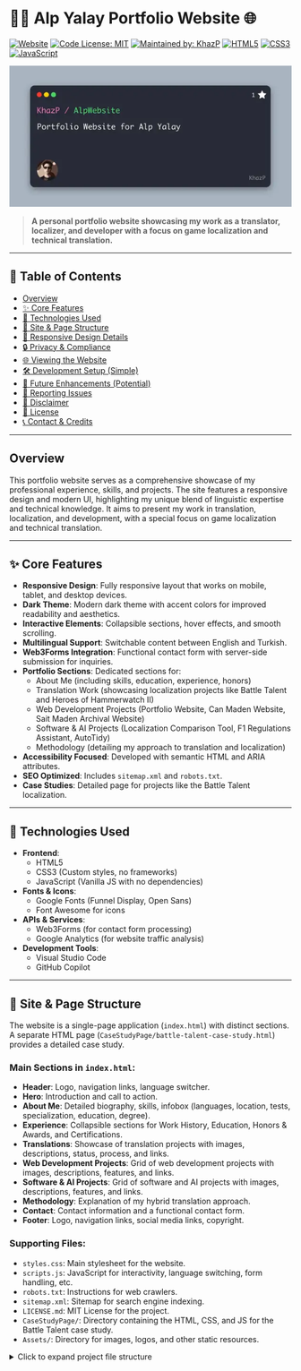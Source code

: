 # 👨‍💻 Alp Yalay Portfolio Website 🌐

[![Website](https://img.shields.io/website?url=https://alpyalay.org&label=alpyalay.org&style=for-the-badge)](https://alpyalay.org)
[![Code License: MIT](https://img.shields.io/badge/Code%20License-MIT-green.svg?style=for-the-badge)](LICENSE.md)
[![Maintained by: KhazP](https://img.shields.io/badge/Maintained%20by-KhazP-blue.svg?style=for-the-badge)](https://github.com/KhazP)
[![HTML5](https://img.shields.io/badge/HTML5-E34F26?style=for-the-badge&logo=html5&logoColor=white)](https://developer.mozilla.org/en-US/docs/Web/Guide/HTML/HTML5)
[![CSS3](https://img.shields.io/badge/CSS3-1572B6?style=for-the-badge&logo=css3&logoColor=white)](https://developer.mozilla.org/en-US/docs/Web/CSS)
[![JavaScript](https://img.shields.io/badge/JavaScript-F7DF1E?style=for-the-badge&logo=javascript&logoColor=black)](https://developer.mozilla.org/en-US/docs/Web/JavaScript)

![Alp Yalay Portfolio Screenshot](./Assets/alp.webp) 
> **A personal portfolio website showcasing my work as a translator, localizer, and developer with a focus on game localization and technical translation.**

---

## 📖 Table of Contents

* [Overview](#overview)
* [✨ Core Features](#-core-features)
* [🚀 Technologies Used](#-technologies-used)
* [📄 Site & Page Structure](#️-site--page-structure)
* [📱 Responsive Design Details](#-responsive-design-details)
* [🔒 Privacy & Compliance](#-privacy--compliance)
* [🌐 Viewing the Website](#-viewing-the-website)
* [🛠️ Development Setup (Simple)](#️-development-setup-simple)
* [🔮 Future Enhancements (Potential)](#-future-enhancements-potential)
* [🤝 Reporting Issues](#-reporting-issues)
* [📜 Disclaimer](#-disclaimer)
* [📄 License](#-license)
* [📞 Contact & Credits](#-contact--credits)

---

## Overview

This portfolio website serves as a comprehensive showcase of my professional experience, skills, and projects. The site features a responsive design and modern UI, highlighting my unique blend of linguistic expertise and technical knowledge. It aims to present my work in translation, localization, and development, with a special focus on game localization and technical translation.

---

## ✨ Core Features

* **Responsive Design**: Fully responsive layout that works on mobile, tablet, and desktop devices.
* **Dark Theme**: Modern dark theme with accent colors for improved readability and aesthetics.
* **Interactive Elements**: Collapsible sections, hover effects, and smooth scrolling.
* **Multilingual Support**: Switchable content between English and Turkish.
* **Web3Forms Integration**: Functional contact form with server-side submission for inquiries.
* **Portfolio Sections**: Dedicated sections for:
    * About Me (including skills, education, experience, honors)
    * Translation Work (showcasing localization projects like Battle Talent and Heroes of Hammerwatch II)
    * Web Development Projects (Portfolio Website, Can Maden Website, Sait Maden Archival Website)
    * Software & AI Projects (Localization Comparison Tool, F1 Regulations Assistant, AutoTidy)
    * Methodology (detailing my approach to translation and localization)
* **Accessibility Focused**: Developed with semantic HTML and ARIA attributes.
* **SEO Optimized**: Includes `sitemap.xml` and `robots.txt`.
* **Case Studies**: Detailed page for projects like the Battle Talent localization.

---

## 🚀 Technologies Used

* **Frontend**:
    * HTML5
    * CSS3 (Custom styles, no frameworks)
    * JavaScript (Vanilla JS with no dependencies)
* **Fonts & Icons**:
    * Google Fonts (Funnel Display, Open Sans)
    * Font Awesome for icons
* **APIs & Services**:
    * Web3Forms (for contact form processing)
    * Google Analytics (for website traffic analysis)
* **Development Tools**:
    * Visual Studio Code
    * GitHub Copilot

---

## 📄 Site & Page Structure

The website is a single-page application (`index.html`) with distinct sections. A separate HTML page (`CaseStudyPage/battle-talent-case-study.html`) provides a detailed case study.

### Main Sections in `index.html`:
* **Header**: Logo, navigation links, language switcher.
* **Hero**: Introduction and call to action.
* **About Me**: Detailed biography, skills, infobox (languages, location, tests, specialization, education, degree).
* **Experience**: Collapsible sections for Work History, Education, Honors & Awards, and Certifications.
* **Translations**: Showcase of translation projects with images, descriptions, status, process, and links.
* **Web Development Projects**: Grid of web development projects with images, descriptions, features, and links.
* **Software & AI Projects**: Grid of software and AI projects with images, descriptions, features, and links.
* **Methodology**: Explanation of my hybrid translation approach.
* **Contact**: Contact information and a functional contact form.
* **Footer**: Logo, navigation links, social media links, copyright.

### Supporting Files:
* `styles.css`: Main stylesheet for the website.
* `scripts.js`: JavaScript for interactivity, language switching, form handling, etc.
* `robots.txt`: Instructions for web crawlers.
* `sitemap.xml`: Sitemap for search engine indexing.
* `LICENSE.md`: MIT License for the project.
* `CaseStudyPage/`: Directory containing the HTML, CSS, and JS for the Battle Talent case study.
* `Assets/`: Directory for images, logos, and other static resources.

<details>
<summary>Click to expand project file structure</summary>

```text
AlpWebsite/
├── Assets/
│   ├── Docs/
│   │   ├── AlpYalayAISummary.txt
│   │   ├── gsap-3-cheat-sheet.txt
│   │   └── LinkedInDataExport/
│   │       ├── Ad_Targeting.csv
│   │       ├── Calendar.csv
│   │       ├── coach_messages.csv
│   │       ├── Company Follows.csv
│   │       ├── Connections.csv
│   │       ├── Contacts.csv
│   │       ├── Education.csv
│   │       ├── Email Addresses.csv
│   │       ├── Endorsement_Given_Info.csv
│   │       ├── Endorsement_Received_Info.csv
│   │       ├── Honors.csv
│   │       ├── Invitations.csv
│   │       ├── Job Applicant Saved Answers.csv
│   │       ├── Job Applicant Saved Screening Question Responses.csv
│   │       ├── Jobs/
│   │       │   ├── Job Applications.csv
│   │       │   ├── Job Seeker Preferences.csv
│   │       │   └── Saved Jobs.csv
│   │       ├── Learning.csv
│   │       ├── learning_coach_messages.csv
│   │       ├── learning_role_play_messages.csv
│   │       ├── messages.csv
│   │       ├── PhoneNumbers.csv
│   │       ├── Positions.csv
│   │       ├── Profile.csv
│   │       ├── Profile Summary.csv
│   │       ├── Projects.csv
│   │       ├── Receipts.csv
│   │       ├── Registration.csv
│   │       ├── Rich_Media.csv
│   │       ├── SavedJobAlerts.csv
│   │       ├── Skills.csv
│   │       ├── TestScores.csv
│   │       ├── Verifications/
│   │       │   └── Verifications.csv
│   │       └── Whatsapp Phone Numbers.csv
│   ├── alp.webp
│   ├── alpface.webp
│   ├── alplogo.webp
│   ├── autotidy.webp
│   ├── battletalent.webp
│   ├── can.webp
│   ├── f1regassistantthumbnail.webp
│   ├── heroesofhammerwatch2.webp
│   ├── localizationappthumbnail.webp
│   └── sait.webp
├── CaseStudyPage/
│   ├── battle-talent-case-study.html
│   ├── battletalentcasestudy.txt
│   ├── case-study.css
│   └── case-study.js
├── index.html
├── LICENSE.md
├── README.md
├── robots.txt
├── scripts.js
├── sitemap.xml
└── styles.css
```

---

## 📱 Responsive Design Details

The website employs CSS media queries to adapt the layout and styling for various screen sizes:
* **Mobile-First Approach**: Base styles are designed for smaller screens.
* **Tablet Enhancements (@media (min-width: 768px))**:
    * Desktop language switcher becomes visible.
    * Mobile navigation and hamburger menu are hidden.
    * Hero section content and image rearrange to a row layout.
    * About section content arranges into a row with the infobox alongside the text.
    * Skill categories display in three columns.
    * Translation and project grids switch to a two-column layout.
    * Methodology section arranges image and text in a row.
    * Contact section info and form arrange in a row.
* **Large Screens (@media (min-width: 1024px))**:
    * Container width increases.
    * Font sizes for titles and hero content are further enlarged.

---

## 🔒 Privacy & Compliance

* **Contact Form**: Uses Web3Forms for submission, which has its own privacy policy. A `botcheck` hidden field is included as a simple spam prevention measure.
* **hCaptcha**: Integrated into the contact form to prevent spam.
* **Analytics**: Google Analytics is used; users should be informed via a privacy policy (not currently in the repo but recommended).
* **No Cookies (Directly by Site)**: The website itself does not set cookies directly, but embedded services like Google Analytics or hCaptcha might. A cookie consent banner would be a good addition for GDPR compliance if targeting EU users.

---

## 🌐 Viewing the Website

The live website can be viewed at: **https://alpyalay.org**

---

## 🛠️ Development Setup (Simple)

1.  Clone the repository:
    ```bash
    git clone [https://github.com/KhazP/AlpWebsite.git](https://github.com/KhazP/AlpWebsite.git)
    ```
2.  Navigate to the project directory:
    ```bash
    cd AlpWebsite
    ```
3.  Open `index.html` in your web browser.

No complex build steps are required as it's a static site built with HTML, CSS, and vanilla JavaScript.

---

## 🔮 Future Enhancements (Potential)

* **Blog/Articles Section**: To share insights on localization, translation, or development.
* **Enhanced Animations/Transitions**: Using a library like GSAP (a cheat sheet is in `Assets/Docs/`) for more dynamic visual effects.
* **PWA Conversion**: For offline access and app-like experience.
* **CMS Integration**: For easier content management if the site grows significantly.
* **Automated End-to-End Testing**.
* **Privacy Policy Page & Cookie Consent Banner**.

---

## 🤝 Reporting Issues

If you find any bugs, typos, or areas for improvement, please open an issue on the [GitHub repository](https://github.com/KhazP/AlpWebsite/issues).

---

## 📜 Disclaimer

The information and projects showcased on this website are for portfolio purposes. Some game translation projects are fan translations or official contributions as detailed in their respective descriptions.

---

## 📄 License

This project is licensed under the MIT License - see the [LICENSE.md](LICENSE.md) file for details.

---

## 📞 Contact & Credits

* **Maintained by**: Alp Yalay (KhazP)
* **Contact**: contact@alpyalay.org
* **GitHub**: [KhazP](https://github.com/KhazP)
* **LinkedIn**: [Alp Yalay](https://linkedin.com/in/alpyalay)
